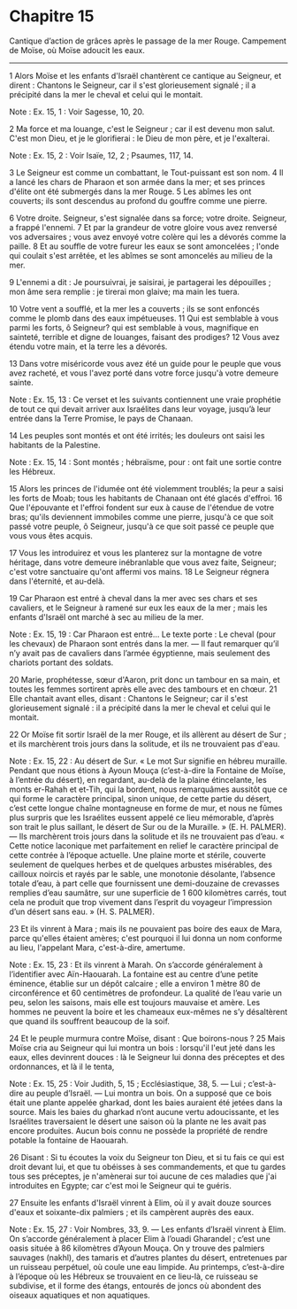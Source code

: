 # Chapitre 15

Cantique d’action de grâces après le passage de la mer Rouge.
Campement de Moïse, où Moïse adoucit les eaux.

***

1 Alors Moïse et les enfants d'Israël chantèrent ce cantique au Seigneur, et dirent : Chantons le Seigneur, car il s'est glorieusement signalé ; il a précipité dans la mer le cheval et celui qui le montait.

<span class="bible-note">Note : </span> Ex. 15, 1 : Voir Sagesse, 10, 20.

2 Ma force et ma louange, c'est le Seigneur ; car il est devenu mon salut. C'est mon Dieu, et je le glorifierai : le Dieu de mon père, et je l'exalterai.

<span class="bible-note">Note : </span> Ex. 15, 2 : Voir Isaïe, 12, 2 ; Psaumes, 117, 14.


3 Le Seigneur est comme un combattant, le Tout-puissant est son nom. 4 Il a lancé les chars de Pharaon et son armée dans la mer; et ses princes d'élite ont été submergés dans la mer Rouge. 5 Les abîmes les ont couverts; ils sont descendus au profond du gouffre comme une pierre.


6 Votre droite. Seigneur, s'est signalée dans sa force; votre droite. Seigneur, a frappé l'ennemi. 7 Et par la grandeur de votre gloire vous avez renversé vos adversaires ; vous avez envoyé votre colère qui les a dévorés comme la paille. 8 Et au souffle de votre fureur les eaux se sont amoncelées ; l'onde qui coulait s'est arrêtée, et les abîmes se sont amoncelés au milieu de la mer.


9 L'ennemi a dit : Je poursuivrai, je saisirai, je partagerai les dépouilles ; mon âme sera remplie : je tirerai mon glaive; ma main les tuera.


10 Votre vent a soufflé, et la mer les a couverts ; ils se sont enfoncés comme le plomb dans des eaux impétueuses. 11 Qui est semblable à vous parmi les forts, ô Seigneur? qui est semblable à vous, magnifique en sainteté, terrible et digne de louanges, faisant des prodiges? 12 Vous avez étendu votre main, et la terre les a dévorés.


13 Dans votre miséricorde vous avez été un guide pour le peuple que vous avez racheté, et vous l'avez porté dans votre force jusqu'à votre demeure sainte.

<span class="bible-note">Note : </span> Ex. 15, 13 : Ce verset et les suivants contiennent une vraie prophétie de tout ce qui devait arriver aux Israélites dans leur voyage, jusqu’à leur entrée dans la Terre Promise, le pays de Chanaan.

14 Les peuples sont montés et ont été irrités; les douleurs ont saisi les habitants de la Palestine.

<span class="bible-note">Note : </span> Ex. 15, 14 : Sont montés ; hébraïsme, pour : ont fait une sortie contre les Hébreux.


15 Alors les princes de l'idumée ont été violemment troublés; la peur a saisi les forts de Moab; tous les habitants de Chanaan ont été glacés d'effroi. 16 Que l'épouvante et l'effroi fondent sur eux à cause de l'étendue de votre bras; qu'ils deviennent immobiles comme une pierre, jusqu'à ce que soit passé votre peuple, ô Seigneur, jusqu'à ce que soit passé ce peuple que vous vous êtes acquis.


17 Vous les introduirez et vous les planterez sur la montagne de votre héritage, dans votre demeure inébranlable que vous avez faite, Seigneur; c'est votre sanctuaire qu'ont affermi vos mains. 18 Le Seigneur régnera dans l'éternité, et au-delà.


19 Car Pharaon est entré à cheval dans la mer avec ses chars et ses cavaliers, et le Seigneur à ramené sur eux les eaux de la mer ; mais les enfants d'Israël ont marché à sec au milieu de la mer.

<span class="bible-note">Note : </span> Ex. 15, 19 : Car Pharaon est entré… Le texte porte : Le cheval (pour les chevaux) de Pharaon sont entrés dans la mer. ― Il faut remarquer qu’il n’y avait pas de cavaliers dans l’armée égyptienne, mais seulement des chariots portant des soldats.


20 Marie, prophétesse, sœur d'Aaron, prit donc un tambour en sa main, et toutes les femmes sortirent après elle avec des tambours et en chœur. 21 Elle chantait avant elles, disant : Chantons le Seigneur; car il s'est glorieusement signalé : il a précipité dans la mer le cheval et celui qui le montait.


22 Or Moïse fit sortir Israël de la mer Rouge, et ils allèrent au désert de Sur ; et ils marchèrent trois jours dans la solitude, et ils ne trouvaient pas d'eau.

<span class="bible-note">Note : </span> Ex. 15, 22 : Au désert de Sur. « Le mot Sur signifie en hébreu muraille. Pendant que nous étions à Ayoun Mouça (c’est-à-dire la Fontaine de Moïse, à l’entrée du désert), en regardant, au-delà de la plaine étincelante, les monts er-Rahah et et-Tih, qui la bordent, nous remarquâmes aussitôt que ce qui forme le caractère principal, sinon unique, de cette partie du désert, c’est cette longue chaîne montagneuse en forme de mur, et nous ne fûmes plus surpris que les Israélites eussent appelé ce lieu mémorable, d’après son trait le plus saillant, le désert de Sur ou de la Muraille. » (E. H. PALMER). ― Ils marchèrent trois jours dans la solitude et ils ne trouvaient pas d’eau. « Cette notice laconique met parfaitement en relief le caractère principal de cette contrée à l’époque actuelle. Une plaine morte et stérile, couverte seulement de quelques herbes et de quelques arbustes misérables, des cailloux noircis et rayés par le sable, une monotonie désolante, l’absence totale d’eau, à part celle que fournissent une
demi-douzaine de crevasses remplies d’eau saumâtre, sur une superficie de 1 600 kilomètres carrés, tout cela ne produit que trop vivement dans l’esprit du voyageur l’impression d’un désert sans eau. » (H. S. PALMER).

23 Et ils vinrent à Mara ; mais ils ne pouvaient pas boire des eaux de Mara, parce qu'elles étaient amères; c'est pourquoi il lui donna un nom conforme au lieu, l'appelant Mara, c'est-à-dire, amertume.

<span class="bible-note">Note : </span> Ex. 15, 23 : Et ils vinrent à Marah. On s’accorde généralement à l’identifier avec Aïn-Haouarah. La fontaine est au centre d’une petite éminence, établie sur un dépôt calcaire ; elle a environ 1 mètre 80 de circonférence et 60 centimètres de profondeur. La qualité de l’eau varie un peu, selon les saisons, mais elle est toujours mauvaise et amère. Les hommes ne peuvent la boire et les chameaux eux-mêmes ne s’y désaltèrent que quand ils souffrent beaucoup de la soif.

24 Et le peuple murmura contre Moïse, disant : Que boirons-nous ? 25 Mais Moïse cria au Seigneur qui lui montra un bois : lorsqu'il l'eut jeté dans les eaux, elles devinrent douces : là le Seigneur lui donna des préceptes et des ordonnances, et là il le tenta,

<span class="bible-note">Note : </span> Ex. 15, 25 : Voir Judith, 5, 15 ; Ecclésiastique, 38, 5. ― Lui ; c’est-à-dire au peuple d’Israël. ― Lui montra un bois. On a supposé que ce bois était une plante appelée gharkad, dont les baies auraient été jetées dans la source. Mais les baies du gharkad n’ont aucune vertu adoucissante, et les Israélites traversaient le désert une saison où la plante ne les avait pas encore produites. Aucun bois connu ne possède la propriété de rendre potable la fontaine de Haouarah.

26 Disant : Si tu écoutes la voix du Seigneur ton Dieu, et si tu fais ce qui est droit devant lui, et que tu obéisses à ses commandements, et que tu gardes tous ses préceptes, je n'amènerai sur toi aucune de ces maladies que j'ai introduites en Egypte; car c'est moi le Seigneur qui te guéris.


27 Ensuite les enfants d'Israël vinrent à Elim, où il y avait douze sources d'eaux et soixante-dix palmiers ; et ils campèrent auprès des eaux.

<span class="bible-note">Note : </span> Ex. 15, 27 : Voir Nombres, 33, 9. ― Les enfants d’Israël vinrent à Elim. On s’accorde généralement à placer Elim à l’ouadi Gharandel ; c’est une oasis située à 86 kilomètres d’Ayoun Mouça. On y trouve des palmiers sauvages (nakhl), des tamaris et d’autres plantes du désert, entretenues par un ruisseau perpétuel, où coule une eau limpide. Au printemps, c’est-à-dire à l’époque où les Hébreux se trouvaient en ce lieu-là, ce ruisseau se subdivise, et il forme des étangs, entourés de joncs où abondent des oiseaux aquatiques et non aquatiques.


